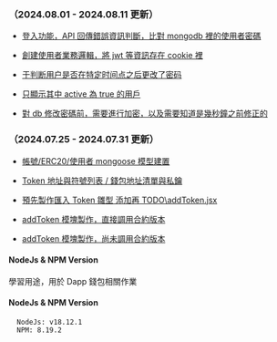 ### （2024.08.01 - 2024.08.11 更新）

- [登入功能，API 回傳錯誤資訊判斷，比對 mongodb 裡的使用者密碼](https://github.com/Vic428-human/clone-metamask/commit/8d191cd93f9eb77a07c877744a61bc352f36fc37)

- [創建使用者業務邏輯，將 jwt 等資訊存在 cookie 裡](https://github.com/Vic428-human/clone-metamask/commit/4e500788da6a1d186aa13b08bf4cc2394aedb1b5)

- [于判断用户是否在特定时间点之后更改了密码](https://github.com/Vic428-human/clone-metamask/blob/main/chromeapi/Api/Model/userModel.js)

- [只顯示其中 active 為 true 的用戶](https://github.com/Vic428-human/clone-metamask/blob/main/chromeapi/Api/Model/userModel.js)

- [對 db 修改密碼前，需要進行加密，以及需要知道是幾秒鐘之前修正的](https://github.com/Vic428-human/clone-metamask/blob/main/chromeapi/Api/Model/userModel.js)

### （2024.07.25 - 2024.07.31 更新）

- [帳號/ERC20/使用者 mongoose 模型建置](https://github.com/Vic428-human/clone-metamask/tree/main/chromeapi/Api/Model)

- [Token 地址與符號列表 / 錢包地址清單與私鑰](https://github.com/Vic428-human/clone-metamask/blob/main/popup.js)

- [預先製作匯入 Token 雛型 添加再 TODO\addToken.jsx](https://github.com/Vic428-human/clone-metamask/blob/main/TODO/addToken.jsx)

- [addToken 模塊製作，直接調用合約版本](https://github.com/Vic428-human/clone-metamask/blob/main/scripting.js)

- [addToken 模塊製作，尚未調用合約版本](https://github.com/Vic428-human/clone-metamask/blob/main/popup.js)

#### NodeJs & NPM Version

學習用途，用於 Dapp 錢包相關作業

#### NodeJs & NPM Version

```https://nodejs.org/en/download
  NodeJs: v18.12.1
  NPM: 8.19.2
```

